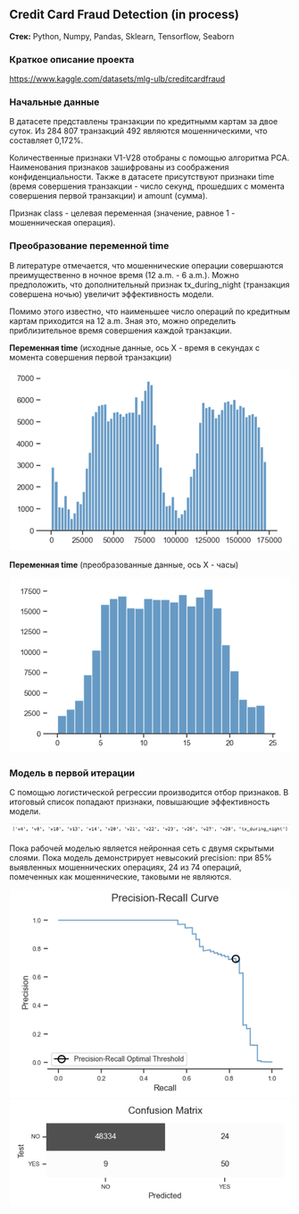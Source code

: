 ## Credit Card Fraud Detection (in process)

**Стек:** Python, Numpy, Pandas, Sklearn, Tensorflow, Seaborn

### Краткое описание проекта

https://www.kaggle.com/datasets/mlg-ulb/creditcardfraud

### Начальные данные

В датасете представлены транзакции по кредитнымм картам за двое суток. Из 284 807 транзакций 492 являются мошенническими, что составляет 0,172%.

Количественные признаки V1-V28 отобраны с помощью алгоритма PCA. Наименования признаков зашифрованы из соображения конфиденциальности. Также в датасете присутствуют признаки time (время совершения транзакции - число секунд, прошедших с момента совершения первой транзакции) и amount (сумма).

Признак class - целевая переменная (значение, равное 1 - мошенническая операция).

### Преобразование переменной time

В литературе отмечается, что мошеннические операции совершаются преимущественно в ночное время (12 a.m. - 6 a.m.). Можно предположить, что дополнительный признак tx_during_night (транзакция совершена ночью) увеличит эффективность модели. 

Помимо этого известно, что наименьшее число операций по кредитным картам приходится на 12 a.m. Зная это, можно определить приблизительное время совершения каждой транзакции. 

**Переменная time** (исходные данные, ось X - время в секундах с момента совершения первой транзакции)

<img src='images/scr1.png'>

**Переменная time** (преобразованные данные, ось X - часы)

<img src='images/scr2.png'>

### Модель в первой итерации

С помощью логистической регрессии производится отбор признаков. В итоговый список попадают признаки, повышающие эффективность модели. 

<img src='images/scr3.png'>

Пока рабочей моделью является нейронная сеть с двумя скрытыми слоями. Пока модель демонстрирует невысокий precision: при 85% выявленных мошеннических операциях, 24 из 74 операций, помеченных как мошеннические, таковыми не являются. 

<img src='images/scr4.png'>

<img src='images/scr5.png'>